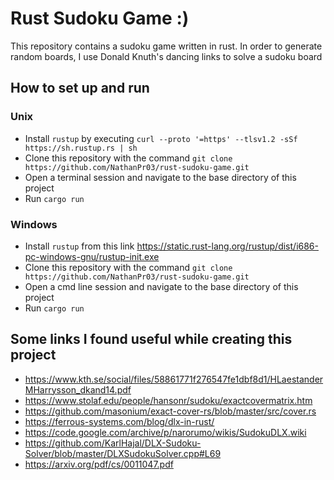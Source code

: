 # Rust Sudoku Game :)
This repository contains a sudoku game written in rust. In order to generate random boards, 
I use Donald Knuth's dancing links to solve a sudoku board

## How to set up and run 

### Unix
- Install `rustup` by executing `curl --proto '=https' --tlsv1.2 -sSf https://sh.rustup.rs | sh`
- Clone this repository with the command `git clone https://github.com/NathanPr03/rust-sudoku-game.git`
- Open a terminal session and navigate to the base directory of this project
- Run `cargo run`

### Windows
- Install `rustup` from this link https://static.rust-lang.org/rustup/dist/i686-pc-windows-gnu/rustup-init.exe
- Clone this repository with the command `git clone https://github.com/NathanPr03/rust-sudoku-game.git`
- Open a cmd line session and navigate to the base directory of this project
- Run `cargo run`

## Some links I found useful while creating this project
 - https://www.kth.se/social/files/58861771f276547fe1dbf8d1/HLaestanderMHarrysson_dkand14.pdf
 - https://www.stolaf.edu/people/hansonr/sudoku/exactcovermatrix.htm
 - https://github.com/masonium/exact-cover-rs/blob/master/src/cover.rs
 - https://ferrous-systems.com/blog/dlx-in-rust/
 - https://code.google.com/archive/p/narorumo/wikis/SudokuDLX.wiki
 - https://github.com/KarlHajal/DLX-Sudoku-Solver/blob/master/DLXSudokuSolver.cpp#L69
 - https://arxiv.org/pdf/cs/0011047.pdf

